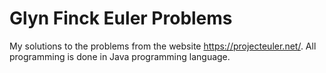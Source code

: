 # Glyn Finck Euler Problems
My solutions to the problems from the website https://projecteuler.net/. All programming is done in Java programming language.
